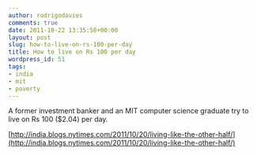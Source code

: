 ```yaml
---
author: rodrigodavies
comments: true
date: 2011-10-22 13:35:58+00:00
layout: post
slug: how-to-live-on-rs-100-per-day
title: How to live on Rs 100 per day
wordpress_id: 51
tags:
- india
- mit
- poverty
---
```


A former investment banker and an MIT computer science graduate try to live on Rs 100 ($2.04) per day.

[http://india.blogs.nytimes.com/2011/10/20/living-like-the-other-half/](http://india.blogs.nytimes.com/2011/10/20/living-like-the-other-half/)
